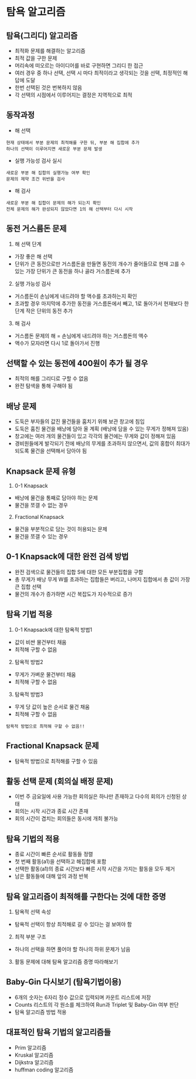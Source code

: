 # 탐욕 알고리즘

## 탐욕(그리디) 알고리즘
- 최적화 문제를 해결하는 알고리즘
- 최적 값을 구한 문제
- 머리속에 떠오르는 아이디어를 바로 구현하면 그리디 한 접근
- 여러 경우 중 하나 선택, 선택 시 마다 최적이라고 생각되는 것을 선택, 최정적인 해답에 도달
- 한번 선택된 것은 번복하지 않음
- 각 선택의 시점에서 이루어지는 결정은 지역적으로 최적

## 동작과정
- 해 선택
```
현재 상태에서 부분 문제의 최적해를 구한 뒤, 부분 해 집합에 추가
하나의 선택이 이루어지면 새로운 부분 문제 발생
```
- 실행 가능성 검사 실시
```
새로운 부분 해 집합의 실행가능 여부 확인
문제의 제약 조건 위반을 검사
```
- 해 검사
```
새로운 부분 해 집합이 문제의 해가 되는지 확인
전체 문제의 해가 완성되지 않았다면 1의 해 선택부터 다시 시작
```

## 동전 거스름돈 문제
1. 해 선택 단계
- 가장 좋은 해 선택
- 단위가 큰 동전으로만 거스름돈을 만들면 동전의 개수가 줄어들므로 현재 고를 수 있는 가장 단위가 큰 동전을 하나 골라 거스름돈에 추가

2. 실행 가능성 검사
- 거스름돈이 손님에게 내드려야 할 액수를 초과하는지 확인
- 초과할 경우 마지막에 추가한 동전을 거스름돈에서 빼고, 1로 돌아가서 현재보다 한 단계 작은 단위의 동전 추가

3. 해 검사
- 거스름돈 문제의 해 = 손님에게 내드려야 하는 거스름돈의 액수
- 액수가 모자라면 다시 1로 돌아가서 진행 

## 선택할 수 있는 동전에 400원이 추가 될 경우
- 최적의 해를 그리디로 구할 수 없음
- 완전 탐색을 통해 구해야 됨

## 배낭 문제
- 도둑은 부자들의 값진 물건들을 훔치기 위해 보관 창고에 침입
- 도둑은 훔친 물건을 배낭에 담아 올 계획 (배낭에 담을 수 있는 무게가 정해져 있음)
- 창고에는 여러 개의 물건들이 있고 각각의 물건에는 무게와 값이 정해져 있음
- 경비원들에게 발각되기 전에 배낭의 무게를 초과하지 않으면서, 값의 홍합이 최대가 되도록 물건을 선택해서 담아야 됨

## Knapsack 문제 유형
1. 0-1 Knapsack 
- 배낭에 물건을 통째로 담아야 하는 문제
- 물건을 쪼갤 수 없는 경우

2. Fractional Knapsack
- 물건을 부분적으로 담는 것이 허용되는 문제
- 물건을 쪼갤 수 있는 경우

## 0-1 Knapsack에 대한 완전 검색 방법
- 완전 검색으로 물건들의 집합 S에 대한 모든 부분집합을 구함
- 총 무게가 배낭 무게 W를 초과하는 집합들은 버리고, 나머지 집합에서 총 값이 가장 큰 집합 선택
- 물건의 개수가 증가하면 시간 복잡도가 지수적으로 증가

## 탐욕 기법 적용
1. 0-1 Knapsack에 대한 탐욕적 방법1
- 값이 비싼 물건부터 채움
- 최적해 구할 수 없음

2. 탐욕적 방법2
- 무게가 가벼운 물건부터 채움
- 최적해 구할 수 없음

3. 탐욕적 방법3
- 무게 당 값이 높은 순서로 물건 채움
- 최적해 구할 수 없음

```
탐욕적 방법으로 최적해 구할 수 없음!!
```

## Fractional Knapsack 문제
- 탐욕적 방법으로 최적해를 구할 수 있음

## 활동 선택 문제 (회의실 배정 문제)
- 이번 주 금요일에 사용 가능한 회의실은 하나만 존재하고 다수의 회의가 신청된 상태
- 회의는 시작 시간과 종료 시간 존재
- 회의 시간이 겹치는 회의들은 동시에 개최 불가능

## 탐욕 기법의 적용
- 종료 시간이 빠른 순서로 활동들 정렬
- 첫 번째 활동(a1)을 선택하고 해집합에 포함
- 선택한 활동(a1)의 종료 시간보다 빠른 시작 시간을 가지는 활동을 모두 제거
- 남은 활동들에 대해 앞의 과정 반복

## 탐욕 알고리즘이 최적해를 구한다는 것에 대한 증명
1. 탐욕적 선택 속성
- 탐욕적 선택이 항상 최적해로 갈 수 있다는 걸 보여야 함
  
2. 최적 부분 구조
- 하나의 선택을 하면 풀어야 할 하나의 하위 문제가 남음

3. 활동 문제에 대해 탐욕 알고리즘 증명 따라해보기

## Baby-Gin 다시보기 (탐욕기법이용)
- 6개의 숫자는 6자리 정수 값으로 입력되며 카운트 리스트에 저장
- Counts 리스트의 각 원소를 체크하여 Run과 Triplet 및 Baby-Gin 여부 판단
- 탐욕 알고리즘 방법 적용

## 대표적인 탐욕 기법의 알고리즘들
- Prim 알고리즘
- Kruskal 알고리즘
- Dijkstra 알고리즘
- huffman coding 알고리즘

